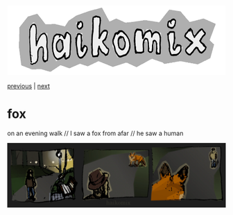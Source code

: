 <p align="center">
<img src="logo.gif" alt="logo" height="160" />
</p>

[previous](life.md) | [next](dainties.md)

# fox

on an evening walk // I saw a fox from afar // he saw a human

<img src="fox.webp" alt="fox :: on an evening walk // I saw a fox from afar // he saw a human" title="lis :: na wieczornym spacerze // widziałem lisa z daleka // on widział człowieka" />

